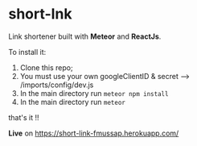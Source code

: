 # short-lnk

Link shortener built with **Meteor** and **ReactJs**.

To install it:
1) Clone this repo;
2) You must use your own googleClientID & secret --> /imports/config/dev.js
3) In the main directory run ``meteor npm install``
4) In the main directory run ``meteor``

that's it !!

**Live** on https://short-link-fmussap.herokuapp.com/